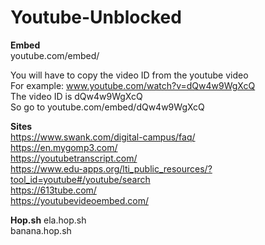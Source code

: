 # Youtube-Unblocked

**Embed** <br>
youtube.com/embed/ <br>

You will have to copy the video ID from the youtube video <br>
For example: www.youtube.com/watch?v=dQw4w9WgXcQ <br>
The video ID is dQw4w9WgXcQ <br>
So go to youtube.com/embed/dQw4w9WgXcQ <br>

**Sites** <br>
https://www.swank.com/digital-campus/faq/ <br>
https://en.mygomp3.com/ <br>
https://youtubetranscript.com/ <br>
https://www.edu-apps.org/lti_public_resources/?tool_id=youtube#/youtube/search <br>
https://613tube.com/ <br>
https://youtubevideoembed.com/ <br>

**Hop.sh**
ela.hop.sh <br>
banana.hop.sh <br>
